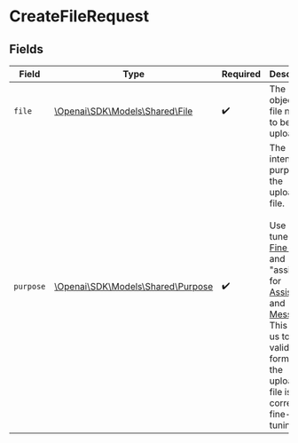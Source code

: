 # CreateFileRequest


## Fields

| Field                                                                                                                                                                                                                                                                                                                  | Type                                                                                                                                                                                                                                                                                                                   | Required                                                                                                                                                                                                                                                                                                               | Description                                                                                                                                                                                                                                                                                                            |
| ---------------------------------------------------------------------------------------------------------------------------------------------------------------------------------------------------------------------------------------------------------------------------------------------------------------------- | ---------------------------------------------------------------------------------------------------------------------------------------------------------------------------------------------------------------------------------------------------------------------------------------------------------------------- | ---------------------------------------------------------------------------------------------------------------------------------------------------------------------------------------------------------------------------------------------------------------------------------------------------------------------- | ---------------------------------------------------------------------------------------------------------------------------------------------------------------------------------------------------------------------------------------------------------------------------------------------------------------------- |
| `file`                                                                                                                                                                                                                                                                                                                 | [\Openai\SDK\Models\Shared\File](../../Models/Shared/File.md)                                                                                                                                                                                                                                                          | :heavy_check_mark:                                                                                                                                                                                                                                                                                                     | The File object (not file name) to be uploaded.<br/>                                                                                                                                                                                                                                                                   |
| `purpose`                                                                                                                                                                                                                                                                                                              | [\Openai\SDK\Models\Shared\Purpose](../../Models/Shared/Purpose.md)                                                                                                                                                                                                                                                    | :heavy_check_mark:                                                                                                                                                                                                                                                                                                     | The intended purpose of the uploaded file.<br/><br/>Use "fine-tune" for [Fine-tuning](/docs/api-reference/fine-tuning) and "assistants" for [Assistants](/docs/api-reference/assistants) and [Messages](/docs/api-reference/messages). This allows us to validate the format of the uploaded file is correct for fine-tuning.<br/> |